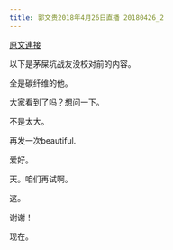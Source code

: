 ```yaml
---
title: 郭文贵2018年4月26日直播 20180426_2
---
```


[原文連接](https://gnews.org/ThreadView/53477686)

以下是茅屎坑战友没校对前的内容。  

  

  

  全是碳纤维的他。

  

  

  大家看到了吗？想问一下。

  

  不是太大。

  

  

  

  再发一次beautiful.

  爱好。

  

  

  天。咱们再试啊。

  

  

  这。

  谢谢！

  现在。
